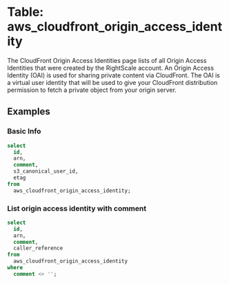 # Table: aws_cloudfront_origin_access_identity

The CloudFront Origin Access Identities page lists of all Origin Access Identities that were created by the RightScale account. An Origin Access Identity (OAI) is used for sharing private content via CloudFront. The OAI is a virtual user identity that will be used to give your CloudFront distribution permission to fetch a private object from your origin server.

## Examples

### Basic Info

```sql
select
  id,
  arn,
  comment,
  s3_canonical_user_id,
  etag
from
  aws_cloudfront_origin_access_identity;
```


### List origin access identity with comment

```sql
select
  id,
  arn,
  comment,
  caller_reference
from
  aws_cloudfront_origin_access_identity
where
  comment <> '';
```